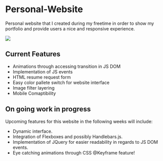 # Personal-Website
Personal website that I created during my freetime in order to show my portfolio and provide users a nice and responsive experience.

![](video/sample.gif)

## Current Features

- Animations through accessing transition in JS DOM
- Implementation of JS events
- HTML resume request form
- Easy color pallete switch for website interface
- Image filter layering
- Mobile Comaptibility

## On going work in progress

Upcoming features for this website in the following weeks will include:

  - Dynamic interface.
  - Integration of Flexboxes and possibly Handlebars.js.
  - Implementation of JQuery for easier readability in regards to JS DOM events.
  - Eye catching animations through CSS @Keyframe feature!
